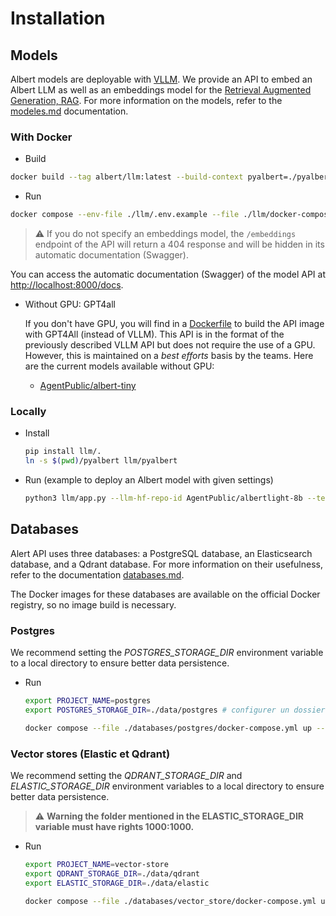 # Installation

## Models

Albert models are deployable with [VLLM](https://docs.vllm.ai/en/latest/). We provide an API to embed an Albert LLM as well as an embeddings model for the [Retrieval Augmented Generation, RAG](https://en.wikipedia.org/wiki/Prompt_engineering#Retrieval-augmented_generation). For more information on the models, refer to the [modeles.md](./modeles.md) documentation.


### With Docker

* Build

```bash
docker build --tag albert/llm:latest --build-context pyalbert=./pyalbert --file ./llm/Dockerfile ./llm
```

* Run

```bash
docker compose --env-file ./llm/.env.example --file ./llm/docker-compose.yml up --detach
```

> ⚠️ If you do not specify an embeddings model, the `/embeddings` endpoint of the API will return a 404 response and will be hidden in its automatic documentation (Swagger).

You can access the automatic documentation (Swagger) of the model API at [http://localhost:8000/docs](http://localhost:8000/docs).

* Without GPU: GPT4all

    If you don't have GPU, you will find in a [Dockerfile](../contrib/gpt4all/Dockerfile) to build the API image with GPT4All (instead of VLLM). This API is in the format of the previously described VLLM API but does not require the use of a GPU. However, this is maintained on a *best efforts* basis by the teams. Here are the current models available without GPU:

    - [AgentPublic/albert-tiny](https://huggingface.co/AgentPublic/albert-tiny)


### Locally

* Install
    ```bash
    pip install llm/.
    ln -s $(pwd)/pyalbert llm/pyalbert
    ```

* Run (example to deploy an Albert model with given settings)

    ```bash
    python3 llm/app.py --llm-hf-repo-id AgentPublic/albertlight-8b --tensor-parallel-size 1 --gpu-memory-utilization 0.4 --models-dir ~/_models --host 0.0.0.0 --port 8088
    ```


## Databases 

Alert API uses three databases: a PostgreSQL database, an Elasticsearch database, and a Qdrant database. For more information on their usefulness, refer to the documentation [databases.md](./databases.md).

The Docker images for these databases are available on the official Docker registry, so no image build is necessary.


### Postgres

We recommend setting the *POSTGRES_STORAGE_DIR* environment variable to a local directory to ensure better data persistence.

* Run

    ```bash
    export PROJECT_NAME=postgres
    export POSTGRES_STORAGE_DIR=./data/postgres # configurer un dossier local

    docker compose --file ./databases/postgres/docker-compose.yml up --detach
    ```

### Vector stores (Elastic et Qdrant)

We recommend setting the *QDRANT_STORAGE_DIR* and *ELASTIC_STORAGE_DIR* environment variables to a local directory to ensure better data persistence.

> ⚠️ **Warning the folder mentioned in the ELASTIC_STORAGE_DIR variable must have rights 1000:1000.**

* Run
    ```bash
    export PROJECT_NAME=vector-store
    export QDRANT_STORAGE_DIR=./data/qdrant
    export ELASTIC_STORAGE_DIR=./data/elastic

    docker compose --file ./databases/vector_store/docker-compose.yml up --detach
    ```
